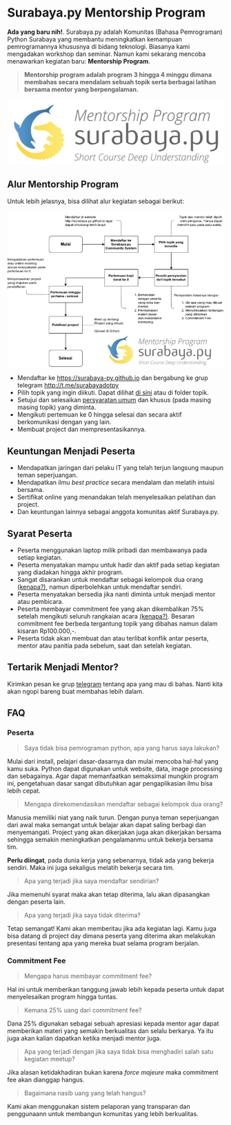 # Surabaya.py Mentorship Program

**Ada yang baru nih!**. Surabaya.py adalah Komunitas (Bahasa Pemrograman) Python Surabaya yang membantu meningkatkan kemampuan pemrogramannya khususnya di bidang teknologi. Biasanya kami mengadakan workshop dan seminar. Namun kami sekarang mencoba menawarkan kegiatan baru: **Mentorship Program**.

> **Mentorship program adalah program 3 hingga 4 minggu dimana membahas secara mendalam sebuah topik serta berbagai latihan bersama mentor yang berpengalaman.**

![Logo](mentorship_surabayapy.png)

## Alur Mentorship Program

Untuk lebih jelasnya, bisa dilihat alur kegiatan sebagai berikut:

![Flowchart Mentorship Program](flowchart_mentorship_program.jpg)

* Mendaftar ke https://surabaya-py.github.io dan bergabung ke grup telegram http://t.me/surabayadotpy
* Pilih topik yang ingin diikuti. Dapat dilihat [di sini](https://github.com/surabaya-py/mentorship-program/tree/master/topik) atau di folder topik.
* Setujui dan selesaikan [persyaratan umum](#syarat-peserta) dan khusus (pada masing masing topik) yang diminta.
* Mengikuti pertemuan ke 0 hingga selesai dan secara aktif berkomunikasi dengan yang lain.
* Membuat project dan mempresentasikannya.

## Keuntungan Menjadi Peserta

* Mendapatkan jaringan dari pelaku IT yang telah terjun langsung maupun teman seperjuangan.
* Mendapatkan ilmu *best practice* secara mendalam dan melatih intuisi bersama.
* Sertifikat online yang menandakan telah menyelesaikan pelatihan dan project.
* Dan keuntungan lainnya sebagai anggota komunitas aktif Surabaya.py.

## Syarat Peserta

* Peserta menggunakan laptop milik pribadi dan membawanya pada setiap kegiatan.
* Peserta menyatakan mampu untuk hadir dan aktif pada setiap kegiatan yang diadakan hingga akhir program.
* Sangat disarankan untuk mendaftar sebagai kelompok dua orang [(kenapa?)](#peserta), namun diperbolehkan untuk mendaftar sendiri.
* Peserta menyatakan bersedia jika nanti diminta untuk menjadi mentor atau pembicara.
* Peserta membayar commitment fee yang akan dikembalikan 75% setelah mengikuti seluruh rangkaian acara [(kenapa?)](#commitment-fee). Besaran commitment fee berbeda tergantung topik yang dibahas namun dalam kisaran Rp100.000,-.
* Peserta tidak akan membuat dan atau terlibat konflik antar peserta, mentor atau panitia pada sebelum, saat dan setelah kegiatan.

## Tertarik Menjadi Mentor?
Kirimkan pesan ke grup [telegram](http://t.me/surabayadotpy) tentang apa yang mau di bahas. Nanti kita akan ngopi bareng buat membahas lebih dalam.


## FAQ
### Peserta
> Saya tidak bisa pemrograman python, apa yang harus saya lakukan?

Mulai dari install, pelajari dasar-dasarnya dan mulai mencoba hal-hal yang kamu suka. Python dapat digunakan untuk website, data, image processing dan sebagainya. Agar dapat memanfaatkan semaksimal mungkin program ini, pengetahuan dasar sangat dibutuhkan agar pengaplikasian ilmu bisa lebih cepat.

> Mengapa direkomendasikan mendaftar sebagai kelompok dua orang?

Manusia memiliki niat yang naik turun. Dengan punya teman seperjuangan dari awal maka semangat untuk belajar akan dapat saling berbagi dan menyemangati. Project yang akan dikerjakan juga akan dikerjakan bersama sehingga semakin meningkatkan pengalamanmu untuk bekerja bersama tim.

**Perlu diingat**, pada dunia kerja yang sebenarnya, tidak ada yang bekerja sendiri. Maka ini juga sekaligus melatih bekerja secara tim.

> Apa yang terjadi jika saya mendaftar sendirian?

Jika memenuhi syarat maka akan tetap diterima, lalu akan dipasangkan dengan peserta lain.

> Apa yang terjadi jika saya tidak diterima?

Tetap semangat! Kami akan memberitau jika ada kegiatan lagi. Kamu juga bisa datang di project day dimana peserta yang diterima akan melakukan presentasi tentang apa yang mereka buat selama program berjalan.

### Commitment Fee

> Mengapa harus membayar commitment fee?

Hal ini untuk memberikan tanggung jawab lebih kepada peserta untuk dapat menyelesaikan program hingga tuntas.

> Kemana 25% uang dari commitment fee?

Dana 25% digunakan sebagai sebuah apresiasi kepada mentor agar dapat memberikan materi yang semakin berkualitas dan selalu berkarya. Ya itu juga akan kalian dapatkan ketika menjadi mentor juga.

> Apa yang terjadi dengan jika saya tidak bisa menghadiri salah satu kegiatan meetup?

Jika alasan ketidakhadiran bukan karena *force majeure* maka commitment fee akan dianggap hangus.

> Bagaimana nasib uang yang telah hangus?

Kami akan menggunakan sistem pelaporan yang transparan dan penggunaann untuk membangun komunitas yang lebih berkualitas.
